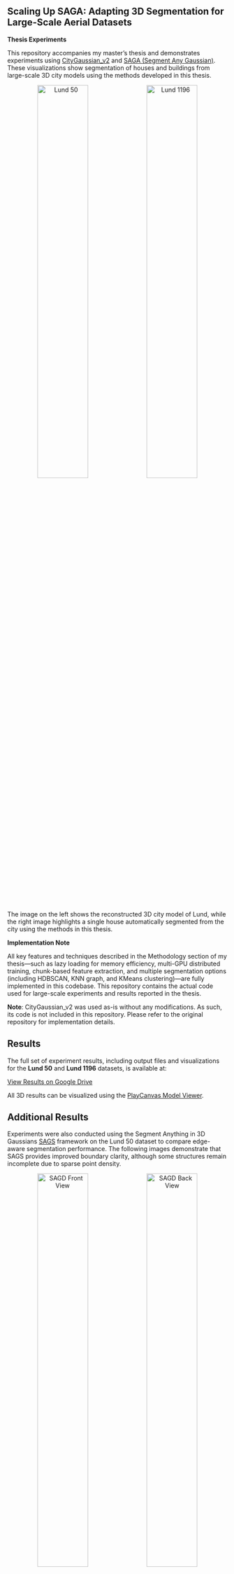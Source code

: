 ## Scaling Up SAGA: Adapting 3D Segmentation for Large-Scale Aerial Datasets 
**Thesis Experiments**

This repository accompanies my master’s thesis and demonstrates experiments using [CityGaussian_v2](https://github.com/Linketic/CityGaussian ) and [SAGA (Segment Any Gaussian)](https://github.com/Jumpat/SegAnyGAussians).
These visualizations show segmentation of houses and buildings from large-scale 3D city models using the methods developed in this thesis.

<p align="center">
  <img src="https://github.com/user-attachments/assets/484ec9d4-a3b1-45d9-b4c3-11009c6baa1f" alt="Lund 50" width="48%" style="margin-right: 1%;">
  <img src="https://github.com/user-attachments/assets/e3ef0d58-bbae-481b-b227-1a6ea6e3f8fb" alt="Lund 1196" width="48%">
</p>

The image on the left shows the reconstructed 3D city model of Lund, while the right image highlights a single house automatically segmented from the city using the methods in this thesis.

**Implementation Note**

All key features and techniques described in the Methodology section of my thesis—such as lazy loading for memory efficiency, multi-GPU distributed training, chunk-based feature extraction, and multiple segmentation options (including HDBSCAN, KNN graph, and KMeans clustering)—are fully implemented in this codebase.
This repository contains the actual code used for large-scale experiments and results reported in the thesis.

**Note**: CityGaussian_v2 was used as-is without any modifications. As such, its code is not included in this repository. Please refer to the original repository for implementation details.

## Results

The full set of experiment results, including output files and visualizations for the **Lund 50** and **Lund 1196** datasets, is available at:

[View Results on Google Drive](https://drive.google.com/drive/folders/1sjZK4Xjwd6-ITdUM-L1--fAi9wwsNfLI?usp=drive_link)

All 3D results can be visualized using the [PlayCanvas Model Viewer](https://playcanvas.com/model-viewer).

## Additional Results

Experiments were also conducted using the Segment Anything in 3D Gaussians [SAGS](https://github.com/XuHu0529/SAGS) framework on the Lund 50 dataset to compare edge-aware segmentation performance. The following images demonstrate that SAGS provides improved boundary clarity, although some structures remain incomplete due to sparse point density.
<p align="center">
  <img src="https://github.com/user-attachments/assets/5e51ca3c-571c-417b-aa06-6e6e2b3e1e81" alt="SAGD Front View" width="48%" style="margin-right: 1%;">
  <img src="https://github.com/user-attachments/assets/041fad3a-0e3d-4712-b292-978b6316998b" alt="SAGD Back View" width="48%">
</p> 
The SAGS framework was tested separately using its original implementation, with only output visualizations shared in the results folder. The modified Jupyter Notebook for SAGS experiments is included in this repository.

## Acknowledgements
[CityGaussian_v2](https://github.com/Linketic/CityGaussian )
[SAGA (Segment Any Gaussian)](https://github.com/Jumpat/SegAnyGAussians)
[SAGS](https://github.com/XuHu0529/SAGS)
AI tools such as ChatGPT and Grammarly were used for language and code refinement.

